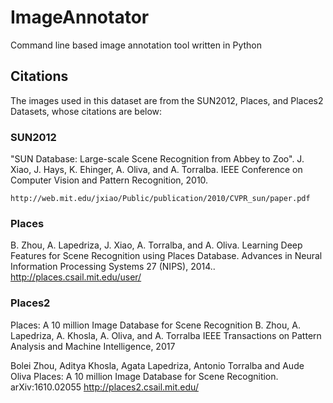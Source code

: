 # ImageAnnotator
Command line based image annotation tool written in Python

## Citations
The images used in this dataset are from the SUN2012, Places, and Places2 Datasets, whose citations are below:

### SUN2012
"SUN Database: Large-scale Scene Recognition from Abbey to Zoo". J. Xiao, J. Hays, 
	K. Ehinger, A. Oliva, and A. Torralba. IEEE Conference on Computer Vision and 
	Pattern Recognition, 2010.

	http://web.mit.edu/jxiao/Public/publication/2010/CVPR_sun/paper.pdf
  
### Places
B. Zhou, A. Lapedriza, J. Xiao, A. Torralba, and A. Oliva. 
		Learning Deep Features for Scene Recognition using Places Database. 
		Advances in Neural Information Processing Systems 27 (NIPS), 2014..
    http://places.csail.mit.edu/user/

### Places2
Places: A 10 million Image Database for Scene Recognition
		B. Zhou, A. Lapedriza, A. Khosla, A. Oliva, and A. Torralba
		IEEE Transactions on Pattern Analysis and Machine Intelligence, 2017

Bolei Zhou, Aditya Khosla, Agata Lapedriza, Antonio Torralba and Aude Oliva
		Places: A 10 million Image Database for Scene Recognition.
		arXiv:1610.02055
    http://places2.csail.mit.edu/

